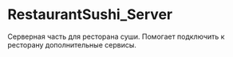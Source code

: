 # RestaurantSushi_Server
Серверная часть для ресторана суши. Помогает подключить к ресторану дополнительные сервисы.
